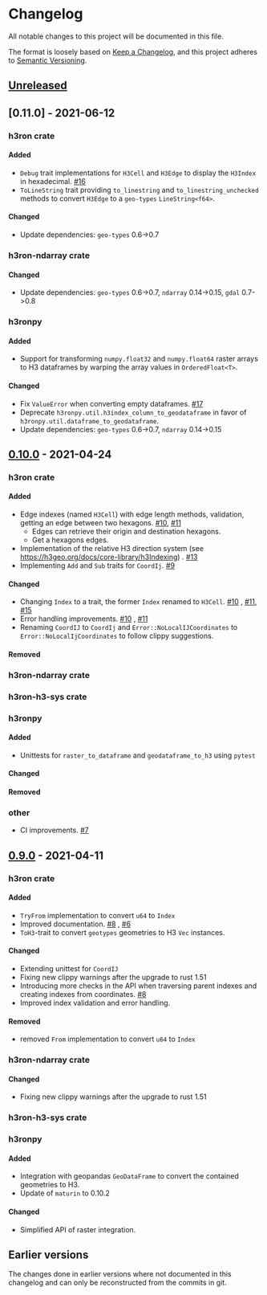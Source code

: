 # Changelog

All notable changes to this project will be documented in this file.

The format is loosely based on [Keep a Changelog](https://keepachangelog.com/en/1.0.0/), and this project adheres
to [Semantic Versioning](https://semver.org/spec/v2.0.0.html).

## [Unreleased]

## [0.11.0] - 2021-06-12

### h3ron crate

#### Added

- `Debug` trait implementations for `H3Cell` and `H3Edge` to display the `H3Index` in hexadecimal.
  [#16](https://github.com/nmandery/h3ron/pull/16)
- `ToLineString` trait providing `to_linestring` and `to_linestring_unchecked` methods to convert
  `H3Edge` to a `geo-types` `LineString<f64>`.
  
#### Changed

- Update dependencies: `geo-types` 0.6->0.7

### h3ron-ndarray crate

#### Changed

- Update dependencies: `geo-types` 0.6->0.7, `ndarray` 0.14->0.15, `gdal` 0.7->0.8

### h3ronpy

#### Added

- Support for transforming `numpy.float32` and `numpy.float64` raster arrays to H3 dataframes by warping the array values in `OrderedFloat<T>`.

#### Changed

- Fix `ValueError` when converting empty dataframes. [#17](https://github.com/nmandery/h3ron/issues/17)
- Deprecate `h3ronpy.util.h3index_column_to_geodataframe` in favor of `h3ronpy.util.dataframe_to_geodataframe`.
- Update dependencies: `geo-types` 0.6->0.7, `ndarray` 0.14->0.15


## [0.10.0] - 2021-04-24

### h3ron crate

#### Added

- Edge indexes (named `H3Cell`) with edge length methods, validation, getting an edge between two
  hexagons. [#10](https://github.com/nmandery/h3ron/pull/10), [#11](https://github.com/nmandery/h3ron/pull/11)
    - Edges can retrieve their origin and destination hexagons.
    - Get a hexagons edges.
- Implementation of the relative H3 direction system (see https://h3geo.org/docs/core-library/h3Indexing)
  . [#13](https://github.com/nmandery/h3ron/pull/13)
- Implementing `Add` and `Sub` traits for `CoordIj`. [#9](https://github.com/nmandery/h3ron/issues/9)

#### Changed

- Changing `Index` to a trait, the former `Index` renamed to `H3Cell`. [#10](https://github.com/nmandery/h3ron/pull/10)
  , [#11](https://github.com/nmandery/h3ron/pull/11), [#15](https://github.com/nmandery/h3ron/pull/15)
- Error handling improvements. [#10](https://github.com/nmandery/h3ron/pull/10)
  , [#11](https://github.com/nmandery/h3ron/pull/11)
- Renaming `CoordIJ` to `CoordIj` and `Error::NoLocalIJCoordinates` to `Error::NoLocalIjCoordinates` to follow clippy
  suggestions.

#### Removed

### h3ron-ndarray crate

### h3ron-h3-sys crate

### h3ronpy

#### Added

- Unittests for `raster_to_dataframe` and `geodataframe_to_h3` using `pytest`

#### Changed

#### Removed

### other

- CI improvements. [#7](https://github.com/nmandery/h3ron/issues/7)

## [0.9.0] - 2021-04-11

### h3ron crate

#### Added

- `TryFrom` implementation to convert `u64` to `Index`
- Improved documentation. [#8](https://github.com/nmandery/h3ron/issues/8)
  , [#6](https://github.com/nmandery/h3ron/issues/6)
- `ToH3`-trait to convert `geotypes` geometries to H3 `Vec` instances.

#### Changed

- Extending unittest for `CoordIJ`
- Fixing new clippy warnings after the upgrade to rust 1.51
- Introducing more checks in the API when traversing parent indexes and creating indexes from
  coordinates. [#8](https://github.com/nmandery/h3ron/issues/8)
- Improved index validation and error handling.

#### Removed

- removed `From` implementation to convert `u64` to `Index`

### h3ron-ndarray crate

#### Changed

- Fixing new clippy warnings after the upgrade to rust 1.51

### h3ron-h3-sys crate

### h3ronpy

#### Added

- Integration with geopandas `GeoDataFrame` to convert the contained geometries to H3.
- Update of `maturin` to 0.10.2

#### Changed

- Simplified API of raster integration.

## Earlier versions

The changes done in earlier versions where not documented in this changelog and can only be reconstructed from the
commits in git.

[Unreleased]: https://github.com/nmandery/h3ron/compare/v0.10.0...HEAD

[0.10.0]: https://github.com/nmandery/h3ron/compare/v0.10.0...v0.9.0
[0.9.0]: https://github.com/nmandery/h3ron/compare/v0.8.1...v0.9.0
